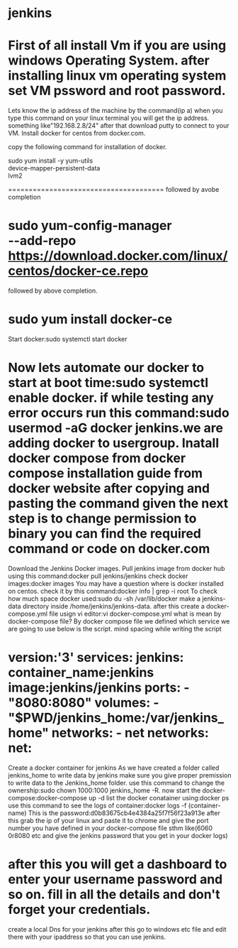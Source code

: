 # jenkins
First of all install Vm if you are using windows Operating System.
after installing linux vm operating system set VM pssword and root password.
=========================================================================

Lets know the ip address of the machine by the command(ip a) when you type this command on your linux terminal you will get the ip address.
something like"192.168.2.8/24" after that download putty to connect to your VM.
Install docker for centos from docker.com.

copy the following command for installation of docker.

sudo yum install -y yum-utils \
  device-mapper-persistent-data \
  lvm2

======================================
followed by avobe completion

sudo yum-config-manager \
    --add-repo \
    https://download.docker.com/linux/centos/docker-ce.repo
===========================================================
followed by above completion.

sudo yum install docker-ce
=============================
Start docker:sudo systemctl start docker

Now lets automate our docker to start at boot time:sudo systemctl enable docker.
if while testing any error occurs run this command:sudo usermod -aG docker jenkins.we are adding docker to usergroup.
Inatall docker compose from docker compose installation guide from docker website after copying and pasting the command given the next step is to change permission to binary you can find the required command or code on docker.com
===============================================================================
Download the Jenkins Docker images.
Pull jenkins image from docker hub using this command:docker pull jenkins/jenkins
check docker images:docker images
You may have a question where is docker installed on centos.
check it by this command:docker info | grep -i root
To check how much space docker used:sudo du -sh /var/lib/docker
make a jenkins-data directory inside /home/jenkins/jenkins-data.
after this create a docker-compose.yml file usign vi editor:vi docker-compose.yml
what is mean by docker-compose file?
By docker compose file we defined which service we are going to use below is the script.
mind spacing while writing the script


version:'3'
services:
  jenkins:
    container_name:jenkins
    image:jenkins/jenkins
    ports:
        - "8080:8080"
    volumes:
      - "$PWD/jenkins_home:/var/jenkins_home"
     networks:
       - net
networks:
    net:
===================================================
Create a docker container for jenkins
As we have created a folder called jenkins_home to write data by jenkins make sure you give proper premission to write data to the Jenkins_home folder.
use this command to change the ownership:sudo chown 1000:1000 jenkins_home -R.
now start the docker-compose:docker-compose up -d
list the docker conatainer using:docker ps
use this command to see the logs of container:docker logs -f (container-name)
This is the password:d0b83675cb4e4384a25f7f56f23a913e
after this grab the ip of your linux and paste it to chrome and give the port number you have defined in your docker-compose file sthm like(6060 0r8080 etc and give the jenkins password that you get in your docker logs)

after this you will get a dashboard to enter your username password and so on.
fill in all the details and don't forget your credentials.
================================================================
create a local Dns for your jenkins
after this go to windows etc file and edit there with your ipaddress so that you can use jenkins.













